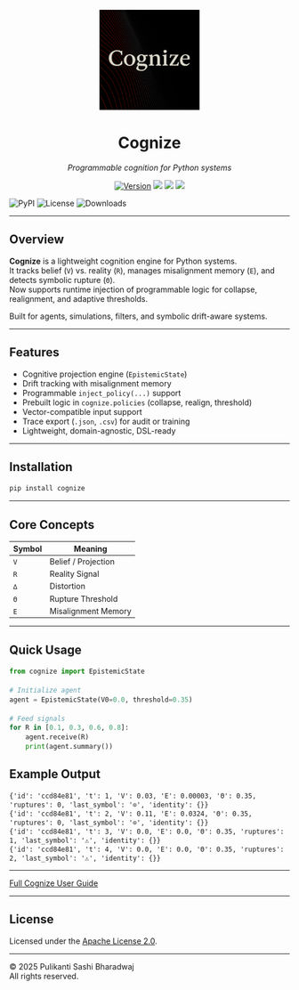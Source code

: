 <p align="center">
  <img src="https://raw.githubusercontent.com/heraclitus0/cognize/main/assets/logo.png" width="180"/>
</p>

<h1 align="center">Cognize</h1>

<p align="center"><em>Programmable cognition for Python systems</em></p>

<p align="center">
  <a href="https://pypi.org/project/cognize"><img src="https://img.shields.io/pypi/v/cognize?color=blue&label=version" alt="Version"></a>
  <img src="https://img.shields.io/badge/python-3.8+-blue">
  <img src="https://img.shields.io/badge/status-beta-orange">
  <img src="https://img.shields.io/badge/license-Apache%202.0-red">
</p>

![PyPI](https://img.shields.io/pypi/v/cognize)
![License](https://img.shields.io/pypi/l/cognize)
![Downloads](https://static.pepy.tech/badge/cognize)


---

## Overview

**Cognize** is a lightweight cognition engine for Python systems.  
It tracks belief (`V`) vs. reality (`R`), manages misalignment memory (`E`), and detects symbolic rupture (`Θ`).  
Now supports runtime injection of programmable logic for collapse, realignment, and adaptive thresholds.

Built for agents, simulations, filters, and symbolic drift-aware systems.

---

## Features

- Cognitive projection engine (`EpistemicState`)
- Drift tracking with misalignment memory
- Programmable `inject_policy(...)` support
- Prebuilt logic in `cognize.policies` (collapse, realign, threshold)
- Vector-compatible input support
- Trace export (`.json`, `.csv`) for audit or training
- Lightweight, domain-agnostic, DSL-ready

---

## Installation

```bash
pip install cognize
```

---

## Core Concepts

| Symbol | Meaning             |
|--------|---------------------|
| `V`    | Belief / Projection |
| `R`    | Reality Signal      |
| `∆`    | Distortion          |
| `Θ`    | Rupture Threshold   |
| `E`    | Misalignment Memory |

---

## Quick Usage

```python
from cognize import EpistemicState

# Initialize agent
agent = EpistemicState(V0=0.0, threshold=0.35)

# Feed signals
for R in [0.1, 0.3, 0.6, 0.8]:
    agent.receive(R)
    print(agent.summary())
```


## Example Output

```jason
{'id': 'ccd84e81', 't': 1, 'V': 0.03, 'E': 0.00003, 'Θ': 0.35, 'ruptures': 0, 'last_symbol': '⊙', 'identity': {}} 
{'id': 'ccd84e81', 't': 2, 'V': 0.11, 'E': 0.0324, 'Θ': 0.35, 'ruptures': 0, 'last_symbol': '⊙', 'identity': {}}
{'id': 'ccd84e81', 't': 3, 'V': 0.0, 'E': 0.0, 'Θ': 0.35, 'ruptures': 1, 'last_symbol': '⚠', 'identity': {}} 
{'id': 'ccd84e81', 't': 4, 'V': 0.0, 'E': 0.0, 'Θ': 0.35, 'ruptures': 2, 'last_symbol': '⚠', 'identity': {}}
```



---

[Full Cognize User Guide](https://github.com/heraclitus0/cognize/blob/main/docs/USER_GUIDE.md)

---

## License

Licensed under the [Apache License 2.0](https://www.apache.org/licenses/LICENSE-2.0).

---

© 2025 Pulikanti Sashi Bharadwaj  
All rights reserved.
